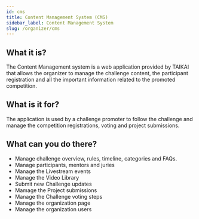 ```yaml
---
id: cms
title: Content Management System (CMS)
sidebar_label: Content Management System
slug: /organizer/cms
---
```


## What it is?
The Content Management system is a web application provided by TAIKAI that allows the organizer to manage the challenge content, the participant registration and all the important information related to the promoted competition.

## What is it for?
The application is used by a challenge promoter to follow the challenge and manage the competition registrations, voting and project submissions.

## What can you do there?
* Manage challenge overview, rules, timeline, categories and FAQs.
* Manage participants, mentors and juries
* Manage the Livestream events 
* Manage the Video Library
* Submit new Challenge updates
* Mamage the Project submissions 
* Manage the Challenge voting steps
* Manage the organization page 
* Manage the organization users